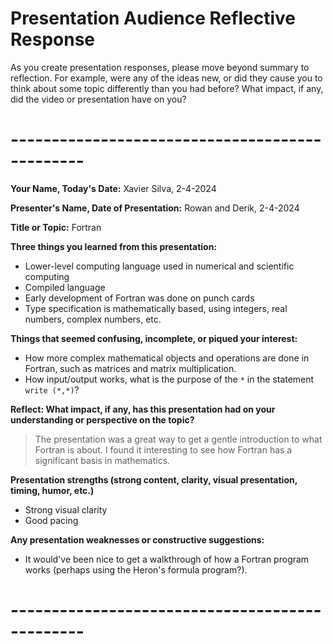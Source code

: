 # Presentation Audience Reflective Response

As you create presentation responses, please move beyond summary to
reflection. For example, were any of the ideas new, or did they cause you
to think about some topic differently than you had before? What impact, if
any, did the video or presentation have on you?

# ----------------------------------------------- #

**Your Name, Today's Date:**   Xavier Silva, 2-4-2024

**Presenter's Name, Date of Presentation:**   Rowan and Derik, 2-4-2024

**Title or Topic:**  Fortran


**Three things you learned from this presentation:**

- Lower-level computing language used in numerical and scientific computing
- Compiled language
- Early development of Fortran was done on punch cards
- Type specification is mathematically based, using integers, real numbers, complex numbers, etc.


**Things that seemed confusing, incomplete, or piqued your interest:**

- How more complex mathematical objects and operations are done in Fortran, such as matrices and matrix multiplication.
- How input/output works, what is the purpose of the `*` in the statement `write (*,*)`?


**Reflect: What impact, if any, has this presentation had on your
understanding or perspective on the topic?**

 > The presentation was a great way to get a gentle introduction to what Fortran is about.
  I found it interesting to see how Fortran has a significant basis in mathematics.



**Presentation strengths (strong content, clarity, visual presentation,
timing, humor, etc.)**

- Strong visual clarity
- Good pacing


**Any presentation weaknesses or constructive suggestions:**

- It would've been nice to get a walkthrough of how a Fortran program works (perhaps using the Heron's formula program?).


# ----------------------------------------------- #

